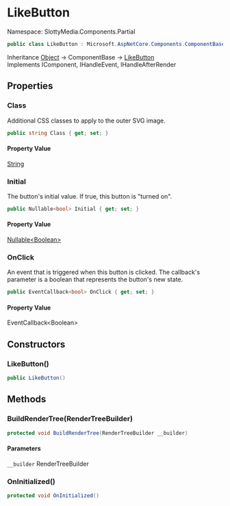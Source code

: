 # LikeButton

Namespace: SlottyMedia.Components.Partial

```csharp
public class LikeButton : Microsoft.AspNetCore.Components.ComponentBase, Microsoft.AspNetCore.Components.IComponent, Microsoft.AspNetCore.Components.IHandleEvent, Microsoft.AspNetCore.Components.IHandleAfterRender
```

Inheritance [Object](https://docs.microsoft.com/en-us/dotnet/api/system.object) → ComponentBase → [LikeButton](./slottymedia.components.partial.likebutton.md)<br>
Implements IComponent, IHandleEvent, IHandleAfterRender

## Properties

### **Class**

Additional CSS classes to apply to the outer SVG image.

```csharp
public string Class { get; set; }
```

#### Property Value

[String](https://docs.microsoft.com/en-us/dotnet/api/system.string)<br>

### **Initial**

The button's initial value. If true, this button is "turned on".

```csharp
public Nullable<bool> Initial { get; set; }
```

#### Property Value

[Nullable&lt;Boolean&gt;](https://docs.microsoft.com/en-us/dotnet/api/system.nullable-1)<br>

### **OnClick**

An event that is triggered when this button is clicked. The callback's parameter
 is a boolean that represents the button's new state.

```csharp
public EventCallback<bool> OnClick { get; set; }
```

#### Property Value

EventCallback&lt;Boolean&gt;<br>

## Constructors

### **LikeButton()**

```csharp
public LikeButton()
```

## Methods

### **BuildRenderTree(RenderTreeBuilder)**

```csharp
protected void BuildRenderTree(RenderTreeBuilder __builder)
```

#### Parameters

`__builder` RenderTreeBuilder<br>

### **OnInitialized()**

```csharp
protected void OnInitialized()
```
